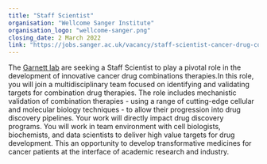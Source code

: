 ```yaml
---
title: "Staff Scientist"
organisation: "Wellcome Sanger Institute"
organisation_logo: "wellcome-sanger.png"
closing_date: 2 March 2022
link: "https://jobs.sanger.ac.uk/vacancy/staff-scientist-cancer-drug-combination-therapies-474498.html"
---
```


The <a href="https://www.sanger.ac.uk/group/garnett-group/" target="_blank">Garnett lab</a> are seeking a Staff Scientist to play a pivotal role in the development of innovative cancer drug combinations therapies.In this role, you will join a multidisciplinary team focused on identifying and validating targets for combination drug therapies.  The role includes mechanistic validation of combination therapies - using a range of cutting-edge cellular and molecular biology techniques - to allow their progression into drug discovery pipelines. Your work will directly impact drug discovery programs. You will work in team environment with cell biologists, biochemists, and data scientists to deliver high value targets for drug development. This an opportunity to develop transformative medicines for cancer patients at the interface of academic research and industry.
